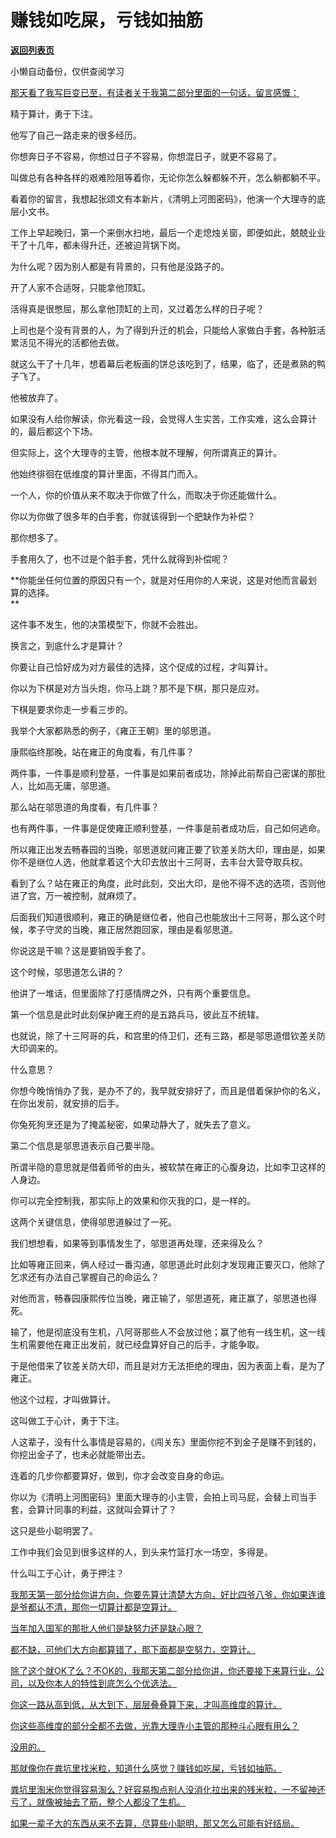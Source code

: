# 赚钱如吃屎，亏钱如抽筋

[**返回列表页**](/gzh/记忆承载3)

小懒自动备份，仅供查阅学习

[那天看了我写巨变已至，有读者关于我第二部分里面的一句话，留言感慨：](https://mp.weixin.qq.com/s?__biz=Mzg4MTg2MzU3Mg==&mid=2247484474&idx=1&sn=8f4152d840eea7712be2455817e5e631&scene=21#wechat_redirect)  

精于算计，勇于下注。  

他写了自己一路走来的很多经历。

你想奔日子不容易，你想过日子不容易，你想混日子，就更不容易了。  

叫做总有各种各样的艰难险阻等着你，无论你怎么躲都躲不开，怎么躺都躺不平。  

看着你的留言，我想起张颂文有本新片，《清明上河图密码》，他演一个大理寺的底层小文书。

工作上早起晚归，第一个来倒水扫地，最后一个走熄烛关窗，即便如此，兢兢业业干了十几年，都未得升迁，还被迫背锅下岗。

为什么呢？因为别人都是有背景的，只有他是没路子的。  

开了人家不合适呀，只能拿他顶缸。

活得真是很憋屈，那么拿他顶缸的上司，又过着怎么样的日子呢？  

上司也是个没有背景的人，为了得到升迁的机会，只能给人家做白手套，各种脏活累活见不得光的活都他去做。

就这么干了十几年，想着幕后老板画的饼总该吃到了，结果，临了，还是煮熟的鸭子飞了。  

他被放弃了。

如果没有人给你解读，你光看这一段，会觉得人生实苦，工作实难，这么会算计的，最后都这个下场。

但实际上，这个大理寺的主管，他根本就不理解，何所谓真正的算计。

他始终徘徊在低维度的算计里面，不得其门而入。

一个人，你的价值从来不取决于你做了什么，而取决于你还能做什么。

你以为你做了很多年的白手套，你就该得到一个肥缺作为补偿？  

那你想多了。

手套用久了，也不过是个脏手套，凭什么就得到补偿呢？

**你能坐任何位置的原因只有一个，就是对任用你的人来说，这是对他而言最划算的选择。  
**

这件事不发生，他的决策模型下，你就不会胜出。  

换言之，到底什么才是算计？  

你要让自己恰好成为对方最佳的选择，这个促成的过程，才叫算计。  

你以为下棋是对方当头炮，你马上跳？那不是下棋，那只是应对。

下棋是要求你走一步看三步的。  

我举个大家都熟悉的例子，《雍正王朝》里的邬思道。  

康熙临终那晚，站在雍正的角度看，有几件事？

两件事，一件事是顺利登基，一件事是如果前者成功，除掉此前帮自己密谋的那批人，比如高无庸，邬思道。  

那么站在邬思道的角度看，有几件事？  

也有两件事，一件事是促使雍正顺利登基，一件事是前者成功后，自己如何逃命。

所以雍正出发去畅春园的当晚，邬思道就问雍正要了钦差关防大印，理由是，如果你不是继位人选，他就拿着这个大印去放出十三阿哥，去丰台大营夺取兵权。  

看到了么？站在雍正的角度，此时此刻，交出大印，是他不得不选的选项，否则他进了宫，万一被控制，就麻烦了。  

后面我们知道很顺利，雍正的确是继位者，他自己也能放出十三阿哥，那么这个时候，孝子守灵的当晚，雍正居然跑回家，理由是看邬思道。  

你说这是干嘛？这是要销毁手套了。  

这个时候，邬思道怎么讲的？  

他讲了一堆话，但里面除了打感情牌之外，只有两个重要信息。  

第一个信息是此时此刻保护雍王府的是五路兵马，彼此互不统辖。  

也就说，除了十三阿哥的兵，和宫里的侍卫们，还有三路，都是邬思道借钦差关防大印调来的。  

什么意思？  

你想今晚悄悄办了我，是办不了的，我早就安排好了，而且是借着保护你的名义，在你出发前，就安排的后手。

你兔死狗烹还是为了掩盖秘密，如果动静大了，就失去了意义。  

第二个信息是邬思道表示自己要半隐。  

所谓半隐的意思就是借着师爷的由头，被软禁在雍正的心腹身边，比如李卫这样的人身边。

你可以完全控制我，那实际上的效果和你灭我的口，是一样的。  

这两个关键信息，使得邬思道躲过了一死。  

我们想想看，如果等到事情发生了，邬思道再处理，还来得及么？  

比如等雍正回来，俩人经过一番沟通，邬思道此时此刻才发现雍正要灭口，他除了乞求还有办法自己掌握自己的命运么？  

对他而言，畅春园康熙传位当晚，雍正输了，邬思道死，雍正赢了，邬思道也得死。  

输了，他是彻底没有生机，八阿哥那些人不会放过他；赢了他有一线生机，这一线生机需要他在雍正出发前，就已经盘算好自己的后手，才能争取。

于是他借来了钦差关防大印，而且是对方无法拒绝的理由，因为表面上看，是为了雍正。  

他这个过程，才叫做算计。  

这叫做工于心计，勇于下注。

人这辈子，没有什么事情是容易的，《闯关东》里面你挖不到金子是赚不到钱的，你挖出金子了，也未必就能带出去。  

连着的几步你都要算好，做到，你才会改变自身的命运。  

你以为《清明上河图密码》里面大理寺的小主管，会拍上司马屁，会替上司当手套，会算计同事的利益，这就叫会算计了？  

这只是些小聪明罢了。  

工作中我们会见到很多这样的人，到头来竹篮打水一场空，多得是。  

什么叫工于心计，勇于押注？  

[我那天第一部分给你讲方向，你要先算计清楚大方向，好比四爷八爷，你如果连谁是爷都认不清，那你一切算计都是空算计。](https://mp.weixin.qq.com/s?__biz=Mzg4MTg2MzU3Mg==&mid=2247484474&idx=1&sn=8f4152d840eea7712be2455817e5e631&scene=21#wechat_redirect)

[当年加入国军的那批人他们是缺努力还是缺心眼？](https://mp.weixin.qq.com/s?__biz=Mzg4MTg2MzU3Mg==&mid=2247484474&idx=1&sn=8f4152d840eea7712be2455817e5e631&scene=21#wechat_redirect)

[都不缺，可他们大方向都算错了，那下面都是空努力，空算计。](https://mp.weixin.qq.com/s?__biz=Mzg4MTg2MzU3Mg==&mid=2247484474&idx=1&sn=8f4152d840eea7712be2455817e5e631&scene=21#wechat_redirect)

[除了这个就OK了么？不OK的，我那天第二部分给你讲，你还要接下来算行业，公司，以及你本人的特性到底怎么个优选法。](https://mp.weixin.qq.com/s?__biz=Mzg4MTg2MzU3Mg==&mid=2247484474&idx=1&sn=8f4152d840eea7712be2455817e5e631&scene=21#wechat_redirect)

[你这一路从高到低，从大到下，层层叠叠算下来，才叫高维度的算计。](https://mp.weixin.qq.com/s?__biz=Mzg4MTg2MzU3Mg==&mid=2247484474&idx=1&sn=8f4152d840eea7712be2455817e5e631&scene=21#wechat_redirect)

[你这些高维度的部分全都不去做，光靠大理寺小主管的那种斗心眼有用么？  
](https://mp.weixin.qq.com/s?__biz=Mzg4MTg2MzU3Mg==&mid=2247484474&idx=1&sn=8f4152d840eea7712be2455817e5e631&scene=21#wechat_redirect)

[没用的。](https://mp.weixin.qq.com/s?__biz=Mzg4MTg2MzU3Mg==&mid=2247484474&idx=1&sn=8f4152d840eea7712be2455817e5e631&scene=21#wechat_redirect)

[那就像你在粪坑里找米粒，知道什么感觉？赚钱如吃屎，亏钱如抽筋。  
](https://mp.weixin.qq.com/s?__biz=Mzg4MTg2MzU3Mg==&mid=2247484474&idx=1&sn=8f4152d840eea7712be2455817e5e631&scene=21#wechat_redirect)

[粪坑里淘米你觉得容易淘么？好容易掏点别人没消化拉出来的残米粒，一不留神还亏了，就像被抽去了筋，整个人都没了生机。](https://mp.weixin.qq.com/s?__biz=Mzg4MTg2MzU3Mg==&mid=2247484474&idx=1&sn=8f4152d840eea7712be2455817e5e631&scene=21#wechat_redirect)

[如果一辈子大的东西从来不去算，尽算些小聪明，那又怎么可能有好结局。](https://mp.weixin.qq.com/s?__biz=Mzg4MTg2MzU3Mg==&mid=2247484474&idx=1&sn=8f4152d840eea7712be2455817e5e631&scene=21#wechat_redirect)

